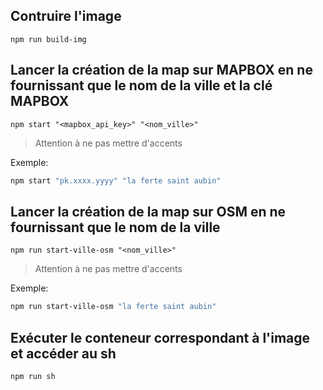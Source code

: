 <!-- npm start copy "https://api.mapbox.com/styles/v1/mapbox/streets-v11/tiles/256/{z}/{x}/{y}?access_token=<map_box_api_key>" mbtiles:///maps/combleux_19x256.mbtiles -z 0 -Z 19 -b "1.974792 47.893902 2.013030 47.907914" -->


## Contruire l'image
```
npm run build-img
```

## Lancer la création de la map sur MAPBOX en ne fournissant que le nom de la ville et la clé MAPBOX

```
npm start "<mapbox_api_key>" "<nom_ville>"
```
> Attention à ne pas mettre d'accents

Exemple:
```sh
npm start "pk.xxxx.yyyy" "la ferte saint aubin"
```

## Lancer la création de la map sur OSM en ne fournissant que le nom de la ville

```
npm run start-ville-osm "<nom_ville>"
```
> Attention à ne pas mettre d'accents

Exemple:
```sh
npm run start-ville-osm "la ferte saint aubin"
```

## Exécuter le conteneur correspondant à l'image et accéder au sh
```
npm run sh
```